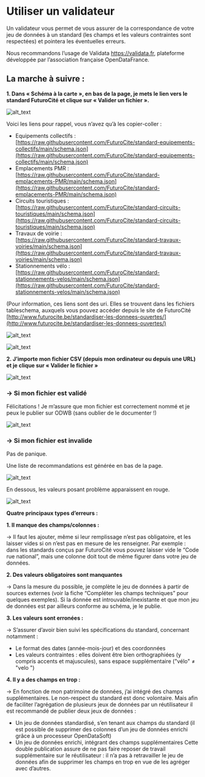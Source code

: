# **Utiliser un validateur**

Un validateur vous permet de vous assurer de la correspondance de votre jeu de données à un standard (les champs et les valeurs contraintes sont respectées) et pointera les éventuelles erreurs. 

Nous recommandons l’usage de Validata https://validata.fr, plateforme développée par l’association française OpenDataFrance. 

## **La marche à suivre :**

**1. Dans « Schéma à la carte », en bas de la page, je mets le lien vers le standard FuturoCité et clique sur « Valider un fichier ».**

![alt_text](https://i.ibb.co/y5JpyQ3/Capture-d-e-cran-2023-03-22-a-12-20-14.png)

Voici les liens pour rappel, vous n’avez qu’à les copier-coller : 
* Equipements collectifs : [https://raw.githubusercontent.com/FuturoCite/standard-equipements-collectifs/main/schema.json](https://raw.githubusercontent.com/FuturoCite/standard-equipements-collectifs/main/schema.json) 
* Emplacements PMR : [https://raw.githubusercontent.com/FuturoCite/standard-emplacements-PMR/main/schema.json](https://raw.githubusercontent.com/FuturoCite/standard-emplacements-PMR/main/schema.json) 
* Circuits touristiques : [https://raw.githubusercontent.com/FuturoCite/standard-circuits-touristiques/main/schema.json](https://raw.githubusercontent.com/FuturoCite/standard-circuits-touristiques/main/schema.json) 
* Travaux de voirie : [https://raw.githubusercontent.com/FuturoCite/standard-travaux-voiries/main/schema.json](https://raw.githubusercontent.com/FuturoCite/standard-travaux-voiries/main/schema.json) 
* Stationnements vélo : [https://raw.githubusercontent.com/FuturoCite/standard-stationnements-velos/main/schema.json](https://raw.githubusercontent.com/FuturoCite/standard-stationnements-velos/main/schema.json) 

(Pour information, ces liens sont des uri. Elles se trouvent dans les fichiers tableschema, auxquels vous pouvez accéder depuis le site de FuturoCité [http://www.futurocite.be/standardiser-les-donnees-ouvertes/](http://www.futurocite.be/standardiser-les-donnees-ouvertes/) 

![alt_text](https://i.ibb.co/CWkHJ4p/Capture-d-e-cran-2023-03-22-a-12-21-03.png)

![alt_text](https://i.ibb.co/TYBVsYQ/Capture-d-e-cran-2023-03-22-a-12-21-50.png)

**2. J’importe mon fichier CSV (depuis mon ordinateur ou depuis une URL) et je clique sur « Valider le fichier »**

![alt_text](https://i.ibb.co/kcDSPDC/Capture-d-e-cran-2023-03-22-a-12-22-49.png)

### **→ Si mon fichier est validé** 
Félicitations ! Je m’assure que mon fichier est correctement nommé et je peux le publier sur ODWB (sans oublier de le documenter !) 

![alt_text](https://i.ibb.co/PNh4Bm4/Capture-d-e-cran-2023-03-22-a-12-24-01.png)

### **→ Si mon fichier est invalide** 
Pas de panique.   

Une liste de recommandations est générée en bas de la page. 

![alt_text](https://i.ibb.co/5Mcm2Hv/Capture-d-e-cran-2023-03-22-a-12-24-44.png)

En dessous, les valeurs posant problème apparaissent en rouge.  

![alt_text](https://i.ibb.co/6yDyHTd/Capture-d-e-cran-2023-03-22-a-12-25-19.png)


**Quatre principaux types d’erreurs :**

**1. Il manque des champs/colonnes :**

→ Il faut les ajouter, même si leur remplissage n’est pas obligatoire, et les laisser vides si on n’est pas en mesure de les renseigner. 
Par exemple : dans les standards conçus par FuturoCité vous pouvez laisser vide le “Code rue national”, mais une colonne doit tout de même figurer dans votre jeu de données. 

**2. Des valeurs obligatoires sont manquantes**

→ Dans la mesure du possible, je complète le jeu de données à partir de sources externes (voir la fiche “Compléter les champs techniques” pour quelques exemples). 
Si la donnée est introuvable/inexistante et que mon jeu de données est par ailleurs conforme au schéma, je le publie.  

**3. Les valeurs sont erronées :**

→ S’assurer d’avoir bien suivi les spécifications du standard, concernant notamment : 
* Le format des dates (année-mois-jour) et des coordonnées   
* Les valeurs contraintes : elles doivent être bien orthographiées (y compris accents et majuscules), sans espace supplémentaire ("vélo" ≠ "velo ") 

**4. Il y a des champs en trop :**

→ En fonction de mon patrimoine de données, j’ai intégré des champs supplémentaires. Le non-respect du standard est donc volontaire. Mais afin de faciliter l’agrégation de plusieurs jeux de données par un réutilisateur il est recommandé de publier deux jeux de données : 
* Un jeu de données standardisé, s’en tenant aux champs du standard (il est possible de supprimer des colonnes d’un jeu de données enrichi grâce à un processeur OpenDataSoft)
* Un jeu de données enrichi, intégrant des champs supplémentaires 
Cette double publication assure de ne pas faire reposer de travail supplémentaire sur le réutilisateur : il n’a pas à retravailler le jeu de données afin de supprimer les champs en trop en vue de les agréger avec d’autres.  
